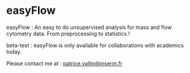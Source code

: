# easyFlow
easyFlow : An easy to do unsupervised analysis for mass and flow cytometry data.
From preprocessing to statistics !

beta-test :
easyFlow is only available for collaborations with academics today. 

Please contact me at : patrice.vallin@inserm.fr
